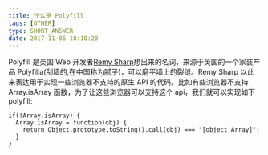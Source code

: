 ```yaml
---
title: 什么是 Polyfill
tags: [OTHER]
type: SHORT_ANSWER
date: 2017-11-06 18:10:20
---
```


Polyfill 是英国 Web 开发者[Remy Sharp](https://remysharp.com/)想出来的名词，来源于英国的一个家装产品 Polyfilla(刮墙的,在中国称为腻子)，可以磨平墙上的裂缝。Remy Sharp 以此来表达用于实现一些浏览器不支持的原生 API 的代码。比如有些浏览器不支持 Array.isArray 函数，为了让这些浏览器可以支持这个 api，我们就可以实现如下 polyfill:

```
if(!Array.isArray) {
  Array.isArray = function(obj) {
    return Object.prototype.toString().call(obj) === "[object Array]";
  }
}
```
